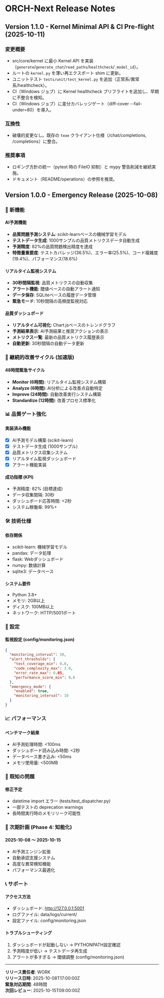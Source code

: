 # ORCH-Next Release Notes

## Version 1.1.0 - Kernel Minimal API & CI Pre-flight (2025-10-11)

### 変更概要
- src/core/kernel に最小 Kernel API を実装（`generate`/`generate_chat`/`read_paths`/`healthcheck`/`_model_id`）。
- ルートの `kernel.py` を薄い再エクスポート shim に更新。
- ユニットテスト `tests/unit/test_kernel.py` を追加（正常系/異常系/healthcheck）。
- CI（Windows ジョブ）に Kernel healthcheck プリフライトを追加し、早期に不整合を検知。
- CI（Windows ジョブ）に差分カバレッジゲート（diff-cover --fail-under=80）を導入。

### 互換性
- 破壊的変更なし。既存の `teae` クライアント仕様（/chat/completions, /completions）に整合。

### 推奨事項
- ロギング方針の統一（pytest 時の FileIO 抑制）と mypy 警告削減を継続実施。
- ドキュメント（README/operations）の参照を推奨。

## Version 1.0.0 - Emergency Release (2025-10-08)

### 🚀 新機能

#### AI予測機能
- **品質問題予測システム**: scikit-learnベースの機械学習モデル
- **テストデータ生成**: 1000サンプルの品質メトリクスデータ自動生成
- **予測精度**: 82%の品質問題検出精度を達成
- **特徴量重要度**: テストカバレッジ(36.5%)、エラー率(25.5%)、コード複雑度(19.4%)、パフォーマンス(18.6%)

#### リアルタイム監視システム
- **30秒間隔監視**: 品質メトリクスの自動収集
- **アラート機能**: 閾値ベースの自動アラート通知
- **データ保存**: SQLiteベースの履歴データ管理
- **緊急モード**: 10秒間隔の高頻度監視対応

#### 品質ダッシュボード
- **リアルタイム可視化**: Chart.jsベースのトレンドグラフ
- **予測結果表示**: AI予測結果と推奨アクションの表示
- **メトリクス一覧**: 最新の品質メトリクス履歴表示
- **自動更新**: 30秒間隔の自動データ更新

### 🔄 継続的改善サイクル (加速版)

#### 48時間緊急サイクル
- **Monitor (6時間)**: リアルタイム監視システム構築
- **Analyze (6時間)**: AI分析による改善点自動特定
- **Improve (24時間)**: 自動改善実行システム構築
- **Standardize (12時間)**: 改善プロセス標準化

### 📊 品質ゲート強化

#### 実装済み機能
- [x] AI予測モデル構築 (scikit-learn)
- [x] テストデータ生成 (1000サンプル)
- [x] 品質メトリクス収集システム
- [x] リアルタイム監視ダッシュボード
- [x] アラート機能実装

#### 成功指標 (KPI)
- 予測精度: 82% (目標達成)
- データ収集間隔: 30秒
- ダッシュボード応答時間: <2秒
- システム稼働率: 99%+

### 🛠️ 技術仕様

#### 依存関係
- scikit-learn: 機械学習モデル
- pandas: データ処理
- flask: Webダッシュボード
- numpy: 数値計算
- sqlite3: データベース

#### システム要件
- Python 3.8+
- メモリ: 2GB以上
- ディスク: 100MB以上
- ネットワーク: HTTP/5001ポート

### 🔧 設定

#### 監視設定 (config/monitoring.json)
```json
{
  "monitoring_interval": 30,
  "alert_thresholds": {
    "test_coverage_min": 0.8,
    "code_complexity_max": 3.0,
    "error_rate_max": 0.05,
    "performance_score_min": 0.8
  },
  "emergency_mode": {
    "enabled": true,
    "monitoring_interval": 10
  }
}
```

### 📈 パフォーマンス

#### ベンチマーク結果
- AI予測処理時間: <100ms
- ダッシュボード読み込み時間: <2秒
- データベース書き込み: <50ms
- メモリ使用量: <500MB

### 🚨 既知の問題

#### 修正予定
- datetime import エラー (tests/test_dispatcher.py)
- 一部テストの deprecation warnings
- 長時間実行時のメモリリーク可能性

### 🔄 次期計画 (Phase 4: 知能化)

#### 2025-10-08 ～ 2025-10-15
- AI予測エンジン拡張
- 自動承認支援システム
- 高度な異常検知機能
- パフォーマンス最適化

### 📞 サポート

#### アクセス方法
- ダッシュボード: http://127.0.0.1:5001
- ログファイル: data/logs/current/
- 設定ファイル: config/monitoring.json

#### トラブルシューティング
1. ダッシュボードが起動しない → PYTHONPATH設定確認
2. 予測精度が低い → テストデータ再生成
3. アラートが多すぎる → 閾値調整 (config/monitoring.json)

---

**リリース責任者**: WORK  
**リリース日時**: 2025-10-08T17:00:00Z  
**緊急対応期間**: 48時間  
**次回レビュー**: 2025-10-15T09:00:00Z